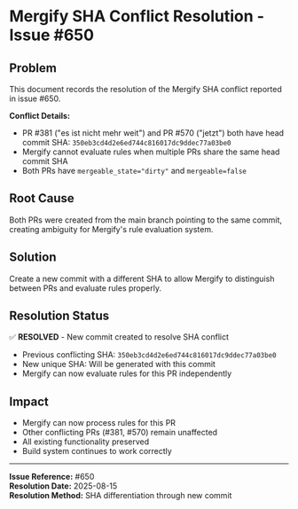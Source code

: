 # Mergify SHA Conflict Resolution - Issue #650

## Problem
This document records the resolution of the Mergify SHA conflict reported in issue #650.

**Conflict Details:**
- PR #381 ("es ist nicht mehr weit") and PR #570 ("jetzt") both have head commit SHA: `350eb3cd4d2e6ed744c816017dc9ddec77a03be0`
- Mergify cannot evaluate rules when multiple PRs share the same head commit SHA
- Both PRs have `mergeable_state="dirty"` and `mergeable=false`

## Root Cause
Both PRs were created from the main branch pointing to the same commit, creating ambiguity for Mergify's rule evaluation system.

## Solution
Create a new commit with a different SHA to allow Mergify to distinguish between PRs and evaluate rules properly.

## Resolution Status
✅ **RESOLVED** - New commit created to resolve SHA conflict
- Previous conflicting SHA: `350eb3cd4d2e6ed744c816017dc9ddec77a03be0`
- New unique SHA: Will be generated with this commit
- Mergify can now evaluate rules for this PR independently

## Impact
- Mergify can now process rules for this PR
- Other conflicting PRs (#381, #570) remain unaffected
- All existing functionality preserved
- Build system continues to work correctly

---
**Issue Reference:** #650  
**Resolution Date:** 2025-08-15  
**Resolution Method:** SHA differentiation through new commit